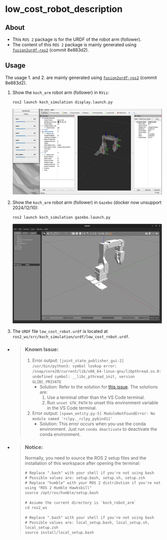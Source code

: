 # low_cost_robot_description

## About
- This `ROS 2` package is for the URDF of the robot arm (follower).
- The content of this `ROS 2` package is mainly generated using [`fusion2urdf-ros2`](https://github.com/dheena2k2/fusion2urdf-ros2/tree/8e883d2d66529a77c67edc28d29f2c3ba96169f6) (commit 8e883d2).

## Usage
The usage 1. and 2. are mainly generated using [`fusion2urdf-ros2`](https://github.com/dheena2k2/fusion2urdf-ros2/tree/8e883d2d66529a77c67edc28d29f2c3ba96169f6) (commit 8e883d2).
1. Show the `koch_arm` robot arm (follower) in `RViz`:
    ```shell
    ros2 launch koch_simulation display.launch.py
    ```
    ![usage_rviz](./pictures/usage_rviz.png)

2. Show the `koch_arm` robot arm (follower) in `Gazebo` (docker now unsupport 2024/12/10):
    ```shell
    ros2 launch koch_simulation gazebo.launch.py
    ```
    ![usage_gazebo](./pictures/usage_gazebo.png)

3. The `URDF` file `low_cost_robot.urdf` is located at `ros2_ws/src/koch_simulation/urdf/low_cost_robot.urdf`.


- >### Known Issue:
    >1. Error output: `[joint_state_publisher_gui-2] /usr/bin/python3: symbol lookup error: /snap/core20/current/lib/x86_64-linux-gnu/libpthread.so.0: undefined symbol: __libc_pthread_init, version GLIBC_PRIVATE`  
    >       - Solution: Refer to the solution for [this issue](https://github.com/ros2/ros2/issues/1406). The solutions are:
    >           1. Use a terminal other than the VS Code terminal.
    >           2. Run `unset GTK_PATH` to unset this environment variable in the VS Code terminal.
    > 2. Error output: `[spawn_entity.py-5] ModuleNotFoundError: No module named 'rclpy._rclpy_pybind11'`
    >    - Solution: This error occurs when you use the conda environment. Just run `conda deactivate` to deactivate the conda environment.

- >### Notice:  
   > Normally, you need to source the ROS 2 setup files and the installation of this workspace after opening the terminal:
   > ```shell
   > # Replace ".bash" with your shell if you're not using bash
   > # Possible values are: setup.bash, setup.sh, setup.zsh
   > # Replace "humble" with your ROS 2 distribution if you're not using "ROS 2 Humble Hawksbill"
   > source /opt/ros/humble/setup.bash
   >
   > # Assume the current directory is `koch_robot_arm`
   > cd ros2_ws
   >
   > # Replace ".bash" with your shell if you're not using bash
   > # Possible values are: local_setup.bash, local_setup.sh, local_setup.zsh
   > source install/local_setup.bash
   > ```